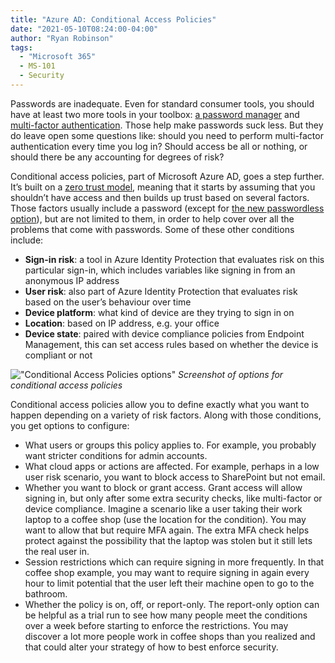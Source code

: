 ```yaml
---
title: "Azure AD: Conditional Access Policies"
date: "2021-05-10T08:24:00-04:00"
author: "Ryan Robinson"
tags:
  - "Microsoft 365"
  - MS-101
  - Security
---
```


Passwords are inadequate. Even for standard consumer tools, you should have at least two more tools in your toolbox: [a password manager](/security-essentials-password-manager/) and [multi-factor authentication](/security-essentials-multi-factor-authentication/). Those help make passwords suck less. But they do leave open some questions like: should you need to perform multi-factor authentication every time you log in? Should access be all or nothing, or should there be any accounting for degrees of risk?

Conditional access policies, part of Microsoft Azure AD, goes a step further. It’s built on a [zero trust model](https://www.microsoft.com/en-ca/security/business/zero-trust), meaning that it starts by assuming that you shouldn’t have access and then builds up trust based on several factors. Those factors usually include a password (except for [the new passwordless option](https://www.microsoft.com/en-ca/security/business/identity-access-management/passwordless-authentication)), but are not limited to them, in order to help cover over all the problems that come with passwords. Some of these other conditions include:

- **Sign-in risk**: a tool in Azure Identity Protection that evaluates risk on this particular sign-in, which includes variables like signing in from an anonymous IP address
- **User risk**: also part of Azure Identity Protection that evaluates risk based on the user’s behaviour over time
- **Device platform**: what kind of device are they trying to sign in on
- **Location**: based on IP address, e.g. your office
- **Device state**: paired with device compliance policies from Endpoint Management, this can set access rules based on whether the device is compliant or not

!["Conditional Access Policies options"](/assets/img/2021/04/Conditional-Access-Policies.png)
_Screenshot of options for conditional access policies_

Conditional access policies allow you to define exactly what you want to happen depending on a variety of risk factors. Along with those conditions, you get options to configure:

- What users or groups this policy applies to. For example, you probably want stricter conditions for admin accounts.
- What cloud apps or actions are affected. For example, perhaps in a low user risk scenario, you want to block access to SharePoint but not email.
- Whether you want to block or grant access. Grant access will allow signing in, but only after some extra security checks, like multi-factor or device compliance. Imagine a scenario like a user taking their work laptop to a coffee shop (use the location for the condition). You may want to allow that but require MFA again. The extra MFA check helps protect against the possibility that the laptop was stolen but it still lets the real user in.
- Session restrictions which can require signing in more frequently. In that coffee shop example, you may want to require signing in again every hour to limit potential that the user left their machine open to go to the bathroom.
- Whether the policy is on, off, or report-only. The report-only option can be helpful as a trial run to see how many people meet the conditions over a week before starting to enforce the restrictions. You may discover a lot more people work in coffee shops than you realized and that could alter your strategy of how to best enforce security.
